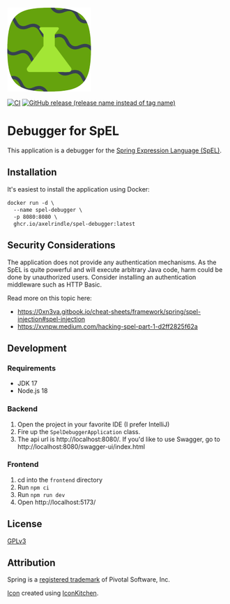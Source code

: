 ![logo](./frontend/public/icon-192.png)

[![CI](https://github.com/axelrindle/spel-debugger/actions/workflows/ci.yml/badge.svg)](https://github.com/axelrindle/spel-debugger/actions/workflows/ci.yml)
[![GitHub release (release name instead of tag name)](https://img.shields.io/github/v/release/axelrindle/spel-debugger?label=version)](https://github.com/axelrindle/spel-debugger/pkgs/container/spel-debugger)

# Debugger for SpEL

This application is a debugger for the
[Spring Expression Language (SpEL)](https://docs.spring.io/spring-framework/reference/core/expressions.html).

## Installation

It's easiest to install the application using Docker:

```shell
docker run -d \
  --name spel-debugger \
  -p 8080:8080 \
  ghcr.io/axelrindle/spel-debugger:latest
```

## Security Considerations

The application does not provide any authentication mechanisms. As the SpEL is quite powerful and will execute
arbitrary Java code, harm could be done by unauthorized users. Consider installing an authentication
middleware such as HTTP Basic.

Read more on this topic here:

- https://0xn3va.gitbook.io/cheat-sheets/framework/spring/spel-injection#spel-injection
- https://xvnpw.medium.com/hacking-spel-part-1-d2ff2825f62a

## Development

### Requirements

- JDK 17
- Node.js 18

### Backend

1. Open the project in your favorite IDE (I prefer IntelliJ)
2. Fire up the `SpelDebuggerApplication` class.
3. The api url is http://localhost:8080/.
   If you'd like to use Swagger, go to http://localhost:8080/swagger-ui/index.html

### Frontend

1. cd into the `frontend` directory
2. Run `npm ci`
3. Run `npm run dev`
4. Open http://localhost:5173/

## License

[GPLv3](LICENSE)

## Attribution

Spring is a [registered trademark](https://spring.io/trademarks) of Pivotal Software, Inc.

[Icon](https://icon.kitchen/i/H4sIAAAAAAAAAz1QMW7DMAz8C7t6SOA6BbwG7dShaLIVHWiJtoXSpitLSQPDfy%2Bl1tl4h%2BPxjgtckCPNUC9g0X%2BdexoI6uAjFdB259ukCAy7CX2AApruKCxeuYdDheXOKqcy%2BglKnabn14zf0Fo3dsk0yAT1fleAd12vojQ2EoIMfzNTm9k17b3IqGCBFgfHN3V8F9VKuitst1guIDsDdYs8U967Z8KSDmWVMxz%2FM6vdTCmdpRYjpxLOyKjEbByNhkAtmu7UY646f0fnDVPumnpFr7T22Ea44kX%2FVYDZjpZPj%2FtqD6v6DGIjp29%2BwJUa%2BFx%2FAf%2FBQ9pgAQAA)
created using [IconKitchen](https://icon.kitchen/).
